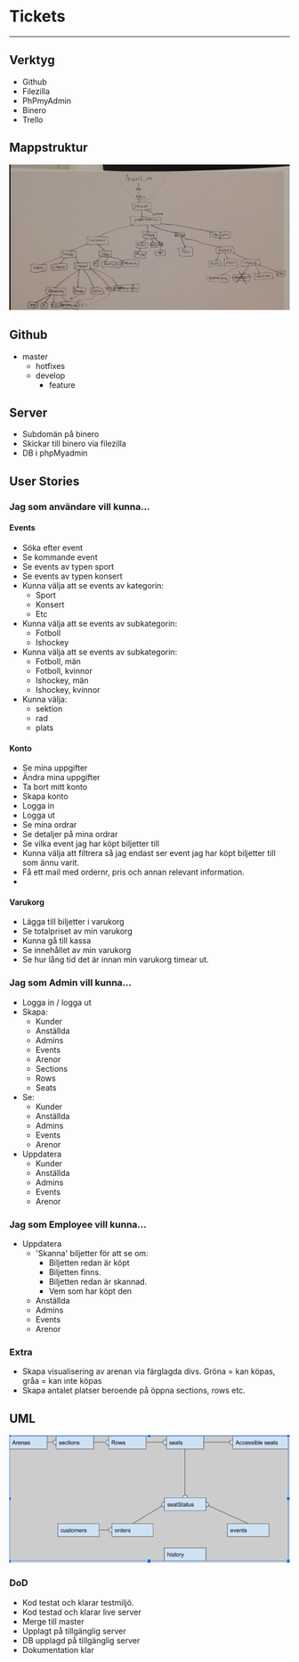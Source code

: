 <h1>Tickets</h1>
<hr>
<h2>Verktyg</h2>
<ul>
    <li> Github </li>
    <li> Filezilla </li>
    <li> PhPmyAdmin </li>
    <li> Binero </li>
    <li> Trello </li>
</ul>

<h2>Mappstruktur</h2>
<img src="readme_imgs/mappstruktur.PNG">

<h2> Github </h2>
<ul>
    <li>master
        <ul> 
            <li> hotfixes </li>
            <li> develop 
            <ul>
                <li>feature</li>
            </ul>
            </li>
        </ul>
    </li>
</ul>

<h2> Server </h2>
<ul> 
    <li>Subdomän på binero </li>
    <li>Skickar till binero via filezilla </li>
    <li>DB i phpMyadmin</li>
</ul>

<h2>User Stories </h2>
<h3> Jag som användare vill kunna... </h3>
<h4> Events </h4>
<ul>
    <li>Söka efter event</li>
    <li>Se kommande event </li>
    <li>Se events av typen sport </li>
    <li>Se events av typen konsert </li>
    <li>Kunna välja att se events av kategorin:
        <ul>
            <li>Sport</li>
            <li>Konsert</li>
            <li>Etc</li>
        </ul>
     </li>
    <li>Kunna välja att se events av subkategorin:
        <ul>
            <li>Fotboll</li>
            <li>Ishockey</li>
        </ul>
    </li>
    <li>Kunna välja att se events av subkategorin:
        <ul>
            <li>Fotboll, män</li>
            <li>Fotboll, kvinnor</li>
            <li>Ishockey, män</li>
            <li>Ishockey, kvinnor</li>
        </ul>
    </li>
    <li>Kunna välja:
        <ul>
            <li>sektion</li>
            <li>rad</li>
            <li>plats</li>
        </ul>
    </li>
</ul>

<h4> Konto </h2>
<ul>
    <li>Se mina uppgifter</li>
    <li>Ändra mina uppgifter</li>
    <li>Ta bort mitt konto</li>
    <li>Skapa konto </li>
    <li>Logga in </li>
    <li>Logga ut </li>
    <li>Se mina ordrar</li>
    <li>Se detaljer på mina ordrar</li>
    <li>Se vilka event jag har köpt biljetter till</li>
    <li>Kunna välja att filtrera så jag endast ser event jag har köpt biljetter till som ännu varit.</li>
    <li>Få ett mail med ordernr, pris och annan relevant information. </li>
    <li></li>
</ul>

<h4>Varukorg</h4>
<ul>
    <li>Lägga till biljetter i varukorg</li>
    <li>Se totalpriset av min varukorg</li>
    <li>Kunna gå till kassa</li>
    <li>Se innehållet av min varukorg</li>
    <li>Se hur lång tid det är innan min varukorg timear ut.</li>
</ul>

<h3>Jag som Admin vill kunna...</h3>
<ul>
    <li>Logga in / logga ut</li>
    <li>Skapa:
        <ul>
            <li>Kunder</li>
            <li>Anställda</li>
            <li>Admins</li>
            <li>Events</li>
            <li>Arenor</li>
            <li>Sections</li>
            <li>Rows</li>
            <li>Seats</li>
        </ul>
    </li>
    <li>Se:
        <ul>
            <li>Kunder </li>
            <li>Anställda </li>
            <li>Admins </li>
            <li>Events </li>
            <li>Arenor </li>
        </ul>
    </li>
    <li> Uppdatera
          <ul>
            <li>Kunder </li>
            <li>Anställda </li>
            <li>Admins </li>
            <li>Events </li>
            <li>Arenor </li>
        </ul>
    </li>
    
</ul>

<h3>Jag som Employee vill kunna...</h3>
<ul>
    <li> Uppdatera
          <ul>
            <li>'Skanna' biljetter för att se om:
                <ul>
                    <li>Biljetten redan är köpt</li>
                    <li>Biljetten finns.</li>
                    <li>Biljetten redan är skannad.</li>
                    <li>Vem som har köpt den</li>
                </ul>
            </li>
            <li>Anställda </li>
            <li>Admins </li>
            <li>Events </li>
            <li>Arenor </li>
        </ul>
    </li>
</ul>

<h3>Extra</h3>
<ul>
    <li>Skapa visualisering av arenan via färglagda divs. Gröna = kan köpas, gråa = kan inte köpas</li>
    <li>Skapa antalet platser beroende på öppna sections, rows etc. </li>
</ul>

<h2>UML</h2>
<img src="readme_imgs/uml.PNG">
<h3> DoD </h3>
<ul>
    <li>Kod testat och klarar testmiljö. </li>
    <li>Kod testad och klarar live server</li>
    <li>Merge till master</li>
    <li>Upplagt på tillgänglig server</li>
    <li>DB upplagd på tillgänglig server</li>
    <li>Dokumentation klar </li>
</ul>
